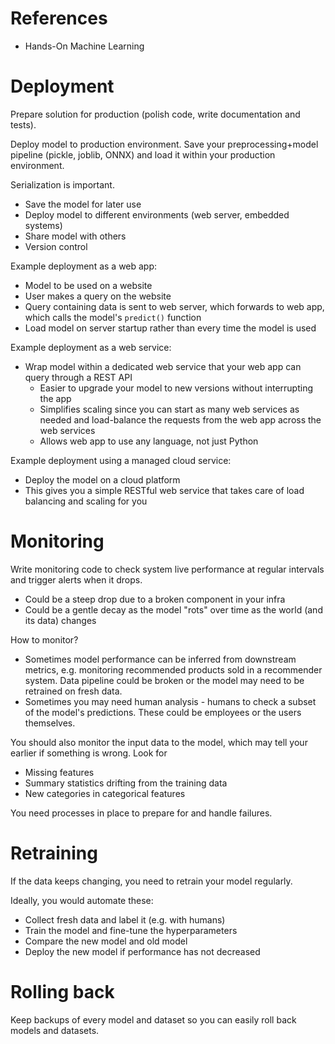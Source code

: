 # References

* Hands-On Machine Learning

# Deployment

Prepare solution for production (polish code, write documentation and tests).

Deploy model to production environment. Save your preprocessing+model pipeline (pickle, joblib, ONNX) and load it within your production environment.

Serialization is important.
* Save the model for later use
* Deploy model to different environments (web server, embedded systems)
* Share model with others
* Version control

Example deployment as a web app:
* Model to be used on a website
* User makes a query on the website
* Query containing data is sent to web server, which forwards to web app, which calls the model's `predict()` function
* Load model on server startup rather than every time the model is used

Example deployment as a web service:
* Wrap model within a dedicated web service that your web app can query through a REST API
    * Easier to upgrade your model to new versions without interrupting the app
    * Simplifies scaling since you can start as many web services as needed and load-balance the requests from the web app across the web services
    * Allows web app to use any language, not just Python

Example deployment using a managed cloud service:
* Deploy the model on a cloud platform
* This gives you a simple RESTful web service that takes care of load balancing and scaling for you

# Monitoring

Write monitoring code to check system live performance at regular intervals and trigger alerts when it drops.
* Could be a steep drop due to a broken component in your infra
* Could be a gentle decay as the model "rots" over time as the world (and its data) changes

How to monitor?
* Sometimes model performance can be inferred from downstream metrics, e.g. monitoring recommended products sold in a recommender system. Data pipeline could be broken or the model may need to be retrained on fresh data.
* Sometimes you may need human analysis - humans to check a subset of the model's predictions. These could be employees or the users themselves.

You should also monitor the input data to the model, which may tell your earlier if something is wrong. Look for
* Missing features
* Summary statistics drifting from the training data
* New categories in categorical features

You need processes in place to prepare for and handle failures.

# Retraining

If the data keeps changing, you need to retrain your model regularly.

Ideally, you would automate these:
* Collect fresh data and label it (e.g. with humans)
* Train the model and fine-tune the hyperparameters
* Compare the new model and old model
* Deploy the new model if performance has not decreased

# Rolling back

Keep backups of every model and dataset so you can easily roll back models and datasets.